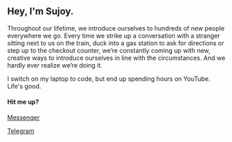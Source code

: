 ## Hey, I'm Sujoy.

Throughout our lifetime, we introduce ourselves to hundreds of new people everywhere we go. Every time we strike up a conversation with a stranger sitting next to us on the train, duck into a gas station to ask for directions or step up to the checkout counter, we’re constantly coming up with new, creative ways to introduce ourselves in line with the circumstances. And we hardly ever realize we’re doing it.

I switch on my laptop to code, but end up spending hours on YouTube. Life's good.



#### Hit me up?
[Messenger](http://m.me/sujoy.datta.906)<br/>

[Telegram](https://t.me/sujoyyyy)
